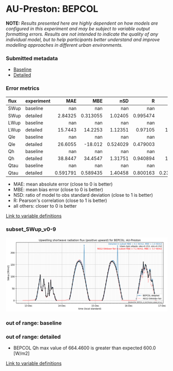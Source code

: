 # AU-Preston: BEPCOL

**NOTE:** *Results presented here are highly dependent on how models are configured in this experiment and may be subject to variable output formatting errors. Results are not intended to indicate the quality of any individual model, but to help participants better understand and improve modelling approaches in different urban environments.*

### Submitted metadata

- [Baseline](BEPCOL_AU-Preston_baseline_attrs.md)
- [Detailed](BEPCOL_AU-Preston_detailed_attrs.md)

### Error metrics

| flux   | experiment   |        MAE |        MBE |        nSD |          R |       5th |      95th |       RMSE |       cRMSE |       AMBE |       1-nSD |          1-R |   nSkewness |   nKurtosis |     Overlap |
|:-------|:-------------|-----------:|-----------:|-----------:|-----------:|----------:|----------:|-----------:|------------:|-----------:|------------:|-------------:|------------:|------------:|------------:|
| SWup   | baseline     | nan        | nan        | nan        | nan        | nan       | nan       | nan        | nan         | nan        | nan         | nan          | nan         |  nan        | nan         |
| SWup   | detailed     |   2.84325  |   0.313055 |   1.02405  |   0.995474 |   0.54    |   3.58    |   4.63431  |   0.0992389 |   0.313055 |   0.0240551 |   0.00452599 |   0.0377859 |    0.100806 |   0.0641351 |
| LWup   | baseline     | nan        | nan        | nan        | nan        | nan       | nan       | nan        | nan         | nan        | nan         | nan          | nan         |  nan        | nan         |
| LWup   | detailed     |  15.7443   |  14.2253   |   1.12351  |   0.97105  |  11.21    |  29.9     |  18.5529   |   0.283382  |  14.2253   |   0.123507  |   0.0289498  |   0.152292  |    0.251332 |   0.161506  |
| Qle    | baseline     | nan        | nan        | nan        | nan        | nan       | nan       | nan        | nan         | nan        | nan         | nan          | nan         |  nan        | nan         |
| Qle    | detailed     |  26.6055   | -18.012    |   0.524029 |   0.479003 |   4.44    |  63.61    |  46.539    |   0.878968  |  18.012    |   0.475971  |   0.520997   |   0.421213  |    0.773746 |   0.259912  |
| Qh     | baseline     | nan        | nan        | nan        | nan        | nan       | nan       | nan        | nan         | nan        | nan         | nan          | nan         |  nan        | nan         |
| Qh     | detailed     |  38.8447   |  34.4547   |   1.31751  |   0.940894 |  18.64    | 113.41    |  57.8617   |   0.50652   |  34.4547   |   0.317515  |   0.0591063  |   0.14393   |    0.289575 |   0.367588  |
| Qtau   | baseline     | nan        | nan        | nan        | nan        | nan       | nan       | nan        | nan         | nan        | nan         | nan          | nan         |  nan        | nan         |
| Qtau   | detailed     |   0.591791 |   0.589435 |   1.40458  |   0.800163 |   0.23916 |   0.74973 |   0.645676 |   0.851502  |   0.589435 |   0.404575  |   0.199837   |   0.656185  |    0.90812  |   0.640761  |

 - MAE: mean absolute error (close to 0 is better)
 - MBE: mean bias error (close to 0 is better)
 - NSD: ratio of model to obs standard deviation (close to 1 is better)
 - R: Pearson's correlation (close to 1 is better)
 - all others: closer to 0 is better

[Link to variable definitions](../modelattrs/variable_definitions.md)

### <a name="subset_swup_v0-9"></a>subset_SWup_v0-9
[![BEPCOL_AU-Preston_subset_SWup_v0-9.png](BEPCOL_AU-Preston_subset_SWup_v0-9.png)](BEPCOL_AU-Preston_subset_SWup_v0-9.png)

### out of range: baseline


### out of range: detailed

 - BEPCOL Qh max value of 664.4600 is greater than expected 600.0 [W/m2]


[Link to variable definitions](../modelattrs/variable_definitions.md)


